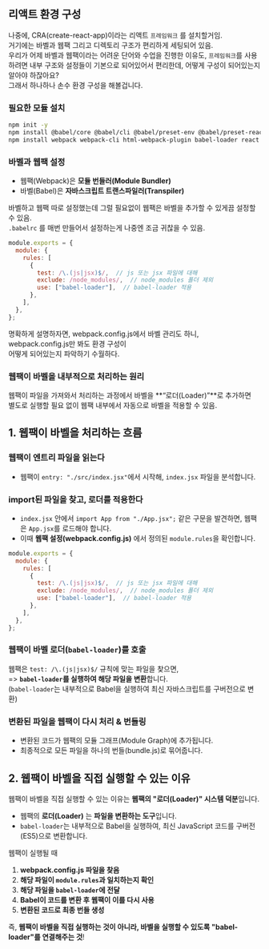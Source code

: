 ## 리액트 환경 구성

나중에, CRA(create-react-app)이라는 리액트 `프레임워크` 를 설치할거임.  
거기에는 바벨과 웹팩 그리고 디렉토리 구조가 편리하게 세팅되어 있음.  
우리가 어제 바벨과 웹팩이라는 어려운 단어와 수업을 진행한 이유도, `프레임워크`를 사용하려면
내부 구조와 설정들이 기본으로 되어있어서 편리한데, 어떻게 구성이 되어있는지 알아야 하잖아요?  
그래서 하나하나 손수 환경 구성을 해볼겁니다.

### 필요한 모듈 설치

```sh
npm init -y
npm install @babel/core @babel/cli @babel/preset-env @babel/preset-react
npm install webpack webpack-cli html-webpack-plugin babel-loader react react-dom
```

### 바벨과 웹팩 설정

- 웹팩(Webpack)은 **모듈 번들러(Module Bundler)**
- 바벨(Babel)은 **자바스크립트 트랜스파일러(Transpiler)**

바벨하고 웹팩 따로 설정했는데 그럴 필요없이 웹팩은 바벨을 추가할 수 있게끔 설정할 수 있음.  
`.babelrc` 를 매번 만들어서 설정하는게 나중엔 조금 귀찮을 수 있음.

```js
module.exports = {
  module: {
    rules: [
      {
        test: /\.(js|jsx)$/,  // js 또는 jsx 파일에 대해
        exclude: /node_modules/,  // node_modules 폴더 제외
        use: ["babel-loader"],  // babel-loader 적용
      },
    ],
  },
};
```

명확하게 설명하자면, webpack.config.js에서 바벨 관리도 하니, webpack.config.js만 봐도 환경 구성이  
어떻게 되어있는지 파악하기 수월하다.

### **웹팩이 바벨을 내부적으로 처리하는 원리**  

웹팩이 파일을 가져와서 처리하는 과정에서 바벨을 **“로더(Loader)”**로 추가하면  
별도로 실행할 필요 없이 웹팩 내부에서 자동으로 바벨을 적용할 수 있음.

## 1. 웹팩이 바벨을 처리하는 흐름  

### 웹팩이 엔트리 파일을 읽는다

- 웹팩이 `entry: "./src/index.jsx"`에서 시작해, `index.jsx` 파일을 분석합니다.

### import된 파일을 찾고, 로더를 적용한다

- `index.jsx` 안에서 `import App from "./App.jsx";` 같은 구문을 발견하면, 웹팩은 `App.jsx`를 로드해야 합니다.
- 이때 **웹팩 설정(webpack.config.js)** 에서 정의된 `module.rules`을 확인합니다.

```js
module.exports = {
  module: {
    rules: [
      {
        test: /\.(js|jsx)$/,  // js 또는 jsx 파일에 대해
        exclude: /node_modules/,  // node_modules 폴더 제외
        use: ["babel-loader"],  // babel-loader 적용
      },
    ],
  },
};
```

### 웹팩이 바벨 로더(`babel-loader`)를 호출

웹팩은 `test: /\.(js|jsx)$/` 규칙에 맞는 파일을 찾으면,  
=> **`babel-loader`를 실행하여 해당 파일을 변환**합니다.  
(`babel-loader`는 내부적으로 Babel을 실행하여 최신 자바스크립트를 구버전으로 변환)

### 변환된 파일을 웹팩이 다시 처리 & 번들링

- 변환된 코드가 웹팩의 모듈 그래프(Module Graph)에 추가됩니다.
- 최종적으로 모든 파일을 하나의 번들(bundle.js)로 묶어줍니다.

## 2. 웹팩이 바벨을 직접 실행할 수 있는 이유

웹팩이 바벨을 직접 실행할 수 있는 이유는 **웹팩의 "로더(Loader)" 시스템 덕분**입니다.  

- 웹팩의 **로더(Loader)** 는 **파일을 변환하는 도구**입니다.
- `babel-loader`는 내부적으로 Babel을 실행하여, 최신 JavaScript 코드를 구버전(ES5)으로 변환합니다.

웹팩이 실행될 때  

1. **webpack.config.js 파일을 찾음**
2. **해당 파일이 `module.rules`과 일치하는지 확인**
3. **해당 파일을 `babel-loader`에 전달**
4. **Babel이 코드를 변환 후 웹팩이 이를 다시 사용**
5. **변환된 코드로 최종 번들 생성**

즉, **웹팩이 바벨을 직접 실행하는 것이 아니라, 바벨을 실행할 수 있도록 "babel-loader"를 연결해주는 것**!
